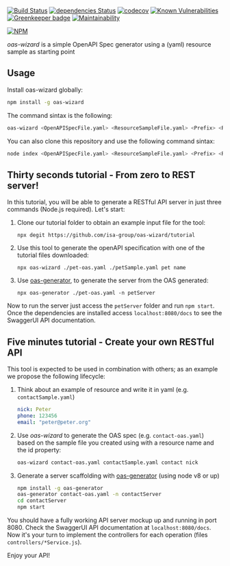 [![Build Status](https://travis-ci.org/isa-group/oas-wizard.svg?branch=master)](https://travis-ci.org/isa-group/oas-wizard) 
[![dependencies Status](https://david-dm.org/isa-group/oas-wizard.svg)](https://david-dm.org/isa-group/oas-wizard)
[![codecov](https://codecov.io/gh/isa-group/oas-wizard/branch/master/graph/badge.svg)](https://codecov.io/gh/isa-group/oas-wizard)
[![Known Vulnerabilities](https://snyk.io/test/github/isa-group/oas-wizard/badge.svg)](https://snyk.io/test/github/isa-group/oas-wizard)
[![Greenkeeper badge](https://badges.greenkeeper.io/isa-group/oas-wizard.svg)](https://greenkeeper.io/)
[![Maintainability](https://api.codeclimate.com/v1/badges/826c4f28b9bc9e33e9fe/maintainability)](https://codeclimate.com/github/isa-group/oas-wizard/maintainability) 

[![NPM](https://nodei.co/npm/oas-wizard.png?downloads=true&downloadRank=true&stars=true)](https://nodei.co/npm/oas-wizard/)

*oas-wizard* is a simple OpenAPI Spec generator using a (yaml) resource sample as starting point

## Usage
Install oas-wizard globally:
```bash
npm install -g oas-wizard
```

The command sintax is the following:
```bash
oas-wizard <OpenAPISpecFile.yaml> <ResourceSampleFile.yaml> <Prefix> <ResourceName> <IdPropertyName>
```

You can also clone this repository and use the following command sintax: 
```bash
node index <OpenAPISpecFile.yaml> <ResourceSampleFile.yaml> <Prefix> <ResourceName> <IdPropertyName>
```

## Thirty seconds tutorial - From zero to REST server!
In this tutorial, you will be able to generate a RESTful API server in just three commands (Node.js required). Let's start:

1. Clone our tutorial folder to obtain an example input file for the tool:

   `npx degit https://github.com/isa-group/oas-wizard/tutorial`

2. Use this tool to generate the openAPI specification with one of the tutorial files downloaded:

   `npx oas-wizard ./pet-oas.yaml ./petSample.yaml pet name`

3. Use [oas-generator](https://github.com/isa-group/oas-generator), to generate the server from the OAS generated:

   `npx oas-generator ./pet-oas.yaml -n petServer`

Now to run the server just access the `petServer` folder and run `npm start`. Once the dependencies are installed access `localhost:8080/docs` to see the SwaggerUI API documentation.  

## Five minutes tutorial - Create your own RESTful API
This tool is expected to be used in combination with others; as an example we propose the following lifecycle:
1. Think about an example of resource and write it in yaml (e.g. `contactSample.yaml`)
   ```yml
   nick: Peter
   phone: 123456
   email: "peter@peter.org"
   ```
2. Use *oas-wizard* to generate the OAS spec (e.g. `contact-oas.yaml`) based on the sample file you created using with a resource name and the id property:
   ```bash
   oas-wizard contact-oas.yaml contactSample.yaml contact nick
   ```

3. Generate a server scaffolding with  [oas-generator](https://www.npmjs.com/package/oas-generator) (using node v8 or up) 
   ```bash
   npm install -g oas-generator
   oas-generator contact-oas.yaml -n contactServer
   cd contactServer
   npm start
   ```
You should have a fully working API server mockup up and running in port 8080. Check the SwaggerUI API documentation at `localhost:8080/docs`. Now it's your turn to implement the controllers for each operation (files `controllers/*Service.js`).

Enjoy your API!
 
